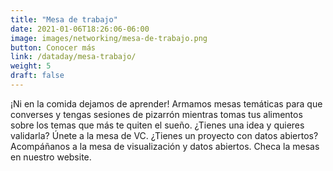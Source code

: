 ```yaml
---
title: "Mesa de trabajo"
date: 2021-01-06T18:26:06-06:00
image: images/networking/mesa-de-trabajo.png
button: Conocer más
link: /dataday/mesa-trabajo/
weight: 5
draft: false
---
```


¡Ni en la comida dejamos de aprender! Armamos mesas temáticas para que converses y tengas sesiones de pizarrón mientras tomas tus alimentos sobre los temas que más te quiten el sueño. ¿Tienes una idea y quieres validarla? Únete a la mesa de VC. ¿Tienes un proyecto con datos abiertos? Acompáñanos a la mesa de visualización y datos abiertos. Checa la mesas en nuestro website.

